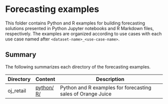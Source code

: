# Forecasting examples

This folder contains Python and R examples for building forecasting solutions presented in Python Jupyter notebooks and R Markdown files, respectively. The examples are organized according to use cases with each use case named after `<dataset-name>_<use-case-name>`.


## Summary

The following summarizes each directory of the forecasting examples.

| Directory | Content | Description |
| --- | --- | --- |
| oj_retail | [python/](./oj_retail/python) <br> [R/](./oj_retail/R) | Python and R examples for forecasting sales of Orange Juice |


